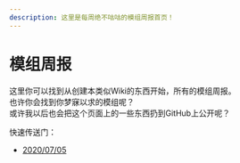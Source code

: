 ```yaml
---
description: 这里是每周绝不咕咕的模组周报首页！
---
```


# 模组周报

这里你可以找到从创建本类似Wiki的东西开始，所有的模组周报。  
也许你会找到你梦寐以求的模组呢？  
或许我以后也会把这个页面上的一些东西扔到GitHub上公开呢？

快速传送门：

* [2020/07/05](https://tank-guan.gitbook.io/wiki/mod-weekly/20200704-mod-weekly)

